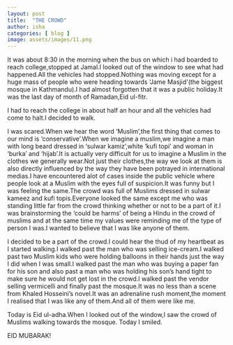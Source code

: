 ```yaml
---
layout: post
title:  "THE CROWD"
author: isha
categories: [ blog ]
image: assets/images/11.png
---
```


It was about 8:30 in the morning when the bus on which i had boarded to reach college,stopped at Jamal.I looked out of the window to see what had happened.All the vehicles had stopped.Nothing was moving except for a huge mass of people who were heading towards ‘Jame Masjid'(the biggest mosque in Kathmandu).I had almost forgotten that it was a public holiday.It was the last day of month of Ramadan,Eid ul-fitr.

I had to reach the college in about half an hour and all the vehicles had come to halt.I decided to walk.

I was scared.When we hear the word ‘Muslim’,the first thing that comes to our mind is ‘conservative’.When we imagine a muslim,we imagine a man with long beard dressed in ‘sulwar kamiz’,white ‘kufi topi’ and woman in ‘burka’ and ‘hijab’.It is actually very difficult for us to imagine a Muslim in the clothes we generally wear.Not just their clothes,the way we look at them is also directly influenced by the way they have been potrayed in international medias.I have encountered alot of cases inside the public vehicle where people look at a Muslim with the eyes full of suspicion.It was funny but I was feeling the same.The crowd was full of Muslims dressed in sulwar kameez and kufi topis.Everyone looked the same except me who was standing little far from the crowd thinking whether or not to be a part of it.I was brainstorming the ‘could be harms’ of being a Hindu in the crowd of muslims and at the same time my values were reminding me of the type of person I was.I wanted to believe that I was like anyone of them.

I decided to be a part of the crowd.I could hear the thud of my heartbeat as I started walking.I walked past the man who was selling ice-cream.I walked past two Muslim kids who were holding balloons in their hands just the way I did when I was small.I walked past the man who was buying a paper fan for his son and also past a man who was holding his son’s hand tight to make sure he would not get lost in the crowd.I walked past the vendor selling vermicelli and finally past the mosque.It was no less than a scene from Khaled Hosseini’s novel.It was an adrenaline rush moment,the moment I realised that I was like any of them.And all of them were like me.

Today is Eid ul-adha.When I looked out of the window,I saw the crowd of Muslims walking towards the mosque. Today I smiled.

EID MUBARAK!